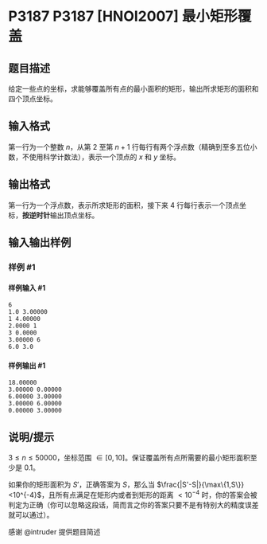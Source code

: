 # P3187 P3187 [HNOI2007] 最小矩形覆盖

## 题目描述

给定一些点的坐标，求能够覆盖所有点的最小面积的矩形，输出所求矩形的面积和四个顶点坐标。

## 输入格式

第一行为一个整数 $n$，从第 $2$ 至第 $n+1$ 行每行有两个浮点数（精确到至多五位小数，不使用科学计数法），表示一个顶点的 $x$ 和 $y$ 坐标。

## 输出格式

第一行为一个浮点数，表示所求矩形的面积，接下来 $4$ 行每行表示一个顶点坐标，**按逆时针**输出顶点坐标。

## 输入输出样例

### 样例 #1

#### 样例输入 #1

```
6
1.0 3.00000
1 4.00000
2.0000 1
3 0.0000
3.00000 6
6.0 3.0
```

#### 样例输出 #1

```
18.00000
3.00000 0.00000
6.00000 3.00000
3.00000 6.00000
0.00000 3.00000
```

## 说明/提示

$3 \le n \le 50000$，坐标范围 $\in [0,10]$。保证覆盖所有点所需要的最小矩形面积至少是 $0.1$。

如果你的矩形面积为 $S'$，正确答案为 $S$，那么当 $\frac{|S'-S|}{\max\{1,S\}}<10^{-4}$，且所有点满足在矩形内或者到矩形的距离 $<10^{-4}$ 时，你的答案会被判定为正确（你可以忽略这段话，简而言之你的答案只要不是有特别大的精度误差就可以通过）。

感谢 @intruder 提供题目简述

